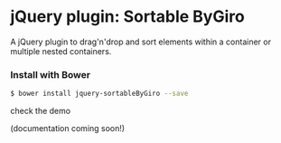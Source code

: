 # jQuery plugin: Sortable ByGiro

A jQuery plugin to drag'n'drop and sort elements within a container or multiple nested containers.


### Install with Bower

```bash
$ bower install jquery-sortableByGiro --save
```

check the demo

(documentation coming soon!)

